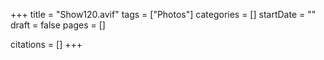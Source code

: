 +++
title = "Show120.avif"
tags = ["Photos"]
categories = []
startDate = ""
draft = false
pages = []

citations = []
+++

